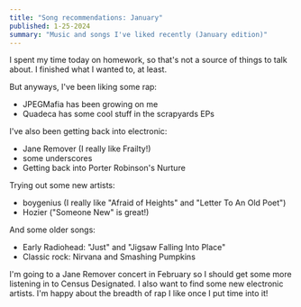 ```yaml
---
title: "Song recommendations: January"
published: 1-25-2024
summary: "Music and songs I've liked recently (January edition)"
---
```


I spent my time today on homework, so that's not a source of things to talk about. I finished what I wanted to, at least.

But anyways, I've been liking some rap:

-   JPEGMafia has been growing on me
-   Quadeca has some cool stuff in the scrapyards EPs

I've also been getting back into electronic:

-   Jane Remover (I really like Frailty!)
-   some underscores
-   Getting back into Porter Robinson's Nurture

Trying out some new artists:

-   boygenius (I really like "Afraid of Heights" and "Letter To An Old Poet")
-   Hozier ("Someone New" is great!)

And some older songs:

-   Early Radiohead: "Just" and "Jigsaw Falling Into Place"
-   Classic rock: Nirvana and Smashing Pumpkins

I'm going to a Jane Remover concert in February so I should get some more listening in to Census Designated. I also want to find some new electronic artists. I'm happy about the breadth of rap I like once I put time into it!
